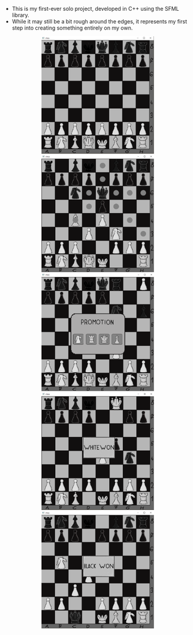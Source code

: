 - This is my first-ever solo project, developed in C++ using the SFML library. 
- While it may still be a bit rough around the edges, it represents my first step into creating something entirely on my own.
<p align="center">
  <img src="screenshots/screenshots_1.png" alt="Screenshot" width="300">
  <img src="screenshots/screenshots_2.png" alt="Screenshot" width="300">
  <img src="screenshots/screenshots_3.png" alt="Screenshot" width="300">
  <img src="screenshots/screenshots_4.png" alt="Screenshot" width="300">
  <img src="screenshots/screenshots_5.png" alt="Screenshot" width="300">
</p>
